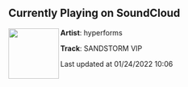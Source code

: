 ## Currently Playing on SoundCloud

[<img align="left" width="100" src="https://i1.sndcdn.com/artworks-lNxSmGDySuNCsvyG-nbdP7A-t500x500.jpg">](https://soundcloud.com/hyperforms/sandstorm)

**Artist**: hyperforms 

**Track**: SANDSTORM VIP

Last updated at 01/24/2022 10:06
